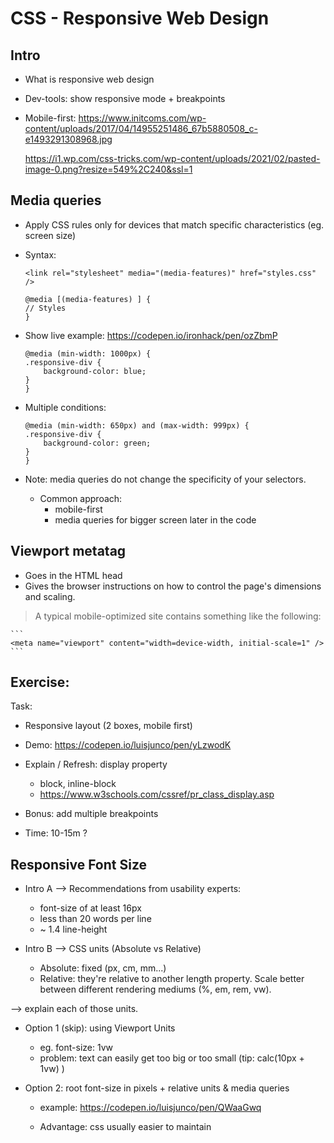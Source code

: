 
# CSS - Responsive Web Design

<!--- Status: complete --->


## Intro


- What is responsive web design

- Dev-tools: show responsive mode + breakpoints

- Mobile-first: 
  https://www.initcoms.com/wp-content/uploads/2017/04/14955251486_67b5880508_c-e1493291308968.jpg

  https://i1.wp.com/css-tricks.com/wp-content/uploads/2021/02/pasted-image-0.png?resize=549%2C240&ssl=1



## Media queries

- Apply CSS rules only for devices that match specific characteristics (eg. screen size)

- Syntax:

    ```
    <link rel="stylesheet" media="(media-features)" href="styles.css" />
    ```

    ```
    @media [(media-features) ] {
    // Styles
    }
    ```


- Show live example: https://codepen.io/ironhack/pen/ozZbmP

    ```
    @media (min-width: 1000px) {
    .responsive-div {
        background-color: blue;
    }
    }
    ```


- Multiple conditions:

    ```
    @media (min-width: 650px) and (max-width: 999px) {
    .responsive-div {
        background-color: green;
    }
    }
    ```

- Note:  media queries do not change the specificity of your selectors.
  - Common approach:
    - mobile-first
    - media queries for bigger screen later in the code


## Viewport metatag

- Goes in the HTML head
- Gives the browser instructions on how to control the page's dimensions and scaling.


> A typical mobile-optimized site contains something like the following:


    ```
    <meta name="viewport" content="width=device-width, initial-scale=1" />
    ```


## Exercise:

Task:
- Responsive layout (2 boxes, mobile first)
- Demo: https://codepen.io/luisjunco/pen/yLzwodK

- Explain / Refresh: display property
  - block, inline-block
  - https://www.w3schools.com/cssref/pr_class_display.asp

- Bonus: add multiple breakpoints

- Time: 10-15m ?



## Responsive Font Size

- Intro A --> Recommendations from usability experts:
  - font-size of at least 16px
  - less than 20 words per line
  - ~ 1.4 line-height

- Intro B --> CSS units (Absolute vs Relative)
  - Absolute: fixed (px, cm, mm...)
  - Relative: they're relative to another length property. Scale better between different rendering mediums (%, em, rem, vw).

--> explain each of those units.


- Option 1 (skip): using Viewport Units

  - eg. font-size: 1vw
  - problem: text can easily get too big or too small (tip: calc(10px + 1vw) )


- Option 2: root font-size in pixels + relative units & media queries

  - example: https://codepen.io/luisjunco/pen/QWaaGwq

  - Advantage: css usually easier to maintain



